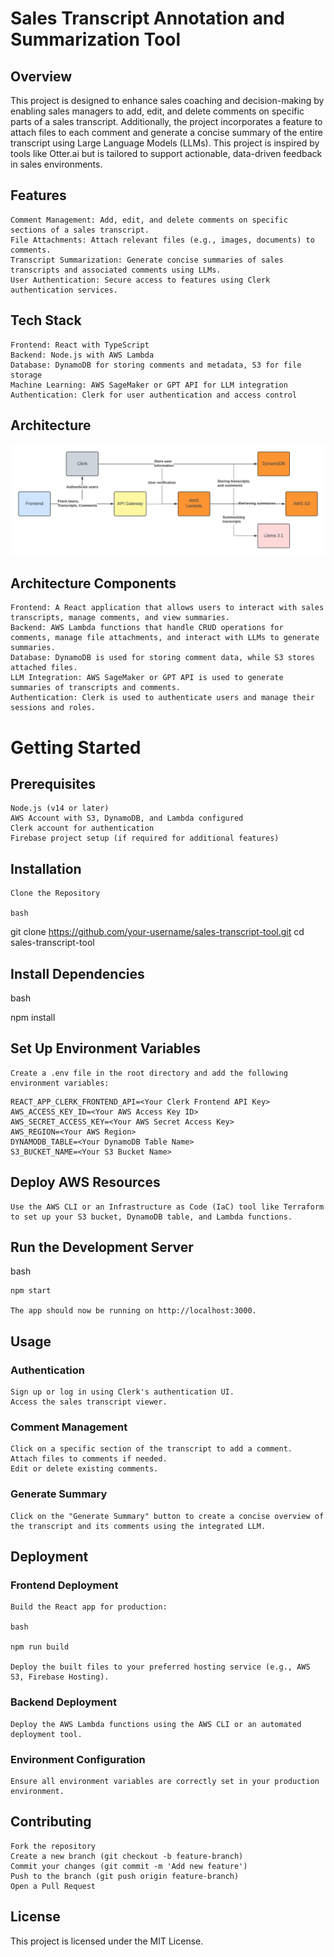 # Sales Transcript Annotation and Summarization Tool
## Overview

This project is designed to enhance sales coaching and decision-making by enabling sales managers to add, edit, and delete comments on specific parts of a sales transcript. Additionally, the project incorporates a feature to attach files to each comment and generate a concise summary of the entire transcript using Large Language Models (LLMs). This project is inspired by tools like Otter.ai but is tailored to support actionable, data-driven feedback in sales environments.
## Features

    Comment Management: Add, edit, and delete comments on specific sections of a sales transcript.
    File Attachments: Attach relevant files (e.g., images, documents) to comments.
    Transcript Summarization: Generate concise summaries of sales transcripts and associated comments using LLMs.
    User Authentication: Secure access to features using Clerk authentication services.

## Tech Stack

    Frontend: React with TypeScript
    Backend: Node.js with AWS Lambda
    Database: DynamoDB for storing comments and metadata, S3 for file storage
    Machine Learning: AWS SageMaker or GPT API for LLM integration
    Authentication: Clerk for user authentication and access control

## Architecture

![Architecture Diagram](./public/Rilla%20Voice%20Annotator%20Diagram.png "Rilla Voice Architecture Diagram")
## Architecture Components

    Frontend: A React application that allows users to interact with sales transcripts, manage comments, and view summaries.
    Backend: AWS Lambda functions that handle CRUD operations for comments, manage file attachments, and interact with LLMs to generate summaries.
    Database: DynamoDB is used for storing comment data, while S3 stores attached files.
    LLM Integration: AWS SageMaker or GPT API is used to generate summaries of transcripts and comments.
    Authentication: Clerk is used to authenticate users and manage their sessions and roles.

# Getting Started
## Prerequisites

    Node.js (v14 or later)
    AWS Account with S3, DynamoDB, and Lambda configured
    Clerk account for authentication
    Firebase project setup (if required for additional features)

## Installation

    Clone the Repository

    bash

git clone https://github.com/your-username/sales-transcript-tool.git
cd sales-transcript-tool

## Install Dependencies

bash

npm install

## Set Up Environment Variables

    Create a .env file in the root directory and add the following environment variables:

```
REACT_APP_CLERK_FRONTEND_API=<Your Clerk Frontend API Key>
AWS_ACCESS_KEY_ID=<Your AWS Access Key ID>
AWS_SECRET_ACCESS_KEY=<Your AWS Secret Access Key>
AWS_REGION=<Your AWS Region>
DYNAMODB_TABLE=<Your DynamoDB Table Name>
S3_BUCKET_NAME=<Your S3 Bucket Name>
```

## Deploy AWS Resources

    Use the AWS CLI or an Infrastructure as Code (IaC) tool like Terraform to set up your S3 bucket, DynamoDB table, and Lambda functions.

## Run the Development Server

bash

    npm start

    The app should now be running on http://localhost:3000.

## Usage

### Authentication
    Sign up or log in using Clerk's authentication UI.
    Access the sales transcript viewer.

### Comment Management
    Click on a specific section of the transcript to add a comment.
    Attach files to comments if needed.
    Edit or delete existing comments.

### Generate Summary
    Click on the "Generate Summary" button to create a concise overview of the transcript and its comments using the integrated LLM.

## Deployment

### Frontend Deployment
    Build the React app for production:

    bash

    npm run build

    Deploy the built files to your preferred hosting service (e.g., AWS S3, Firebase Hosting).

### Backend Deployment
    Deploy the AWS Lambda functions using the AWS CLI or an automated deployment tool.

### Environment Configuration
    Ensure all environment variables are correctly set in your production environment.

## Contributing

    Fork the repository
    Create a new branch (git checkout -b feature-branch)
    Commit your changes (git commit -m 'Add new feature')
    Push to the branch (git push origin feature-branch)
    Open a Pull Request

## License

This project is licensed under the MIT License.
